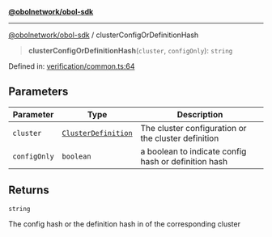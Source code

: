 [**@obolnetwork/obol-sdk**](../index.md)

***

[@obolnetwork/obol-sdk](../index.md) / clusterConfigOrDefinitionHash

> **clusterConfigOrDefinitionHash**(`cluster`, `configOnly`): `string`

Defined in: [verification/common.ts:64](https://github.com/ObolNetwork/obol-sdk/blob/719eeaf64437833b733de7c3e76fdb5a3bef243a/src/verification/common.ts#L64)

## Parameters

| Parameter | Type | Description |
| ------ | ------ | ------ |
| `cluster` | [`ClusterDefinition`](../interfaces/ClusterDefinition.md) | The cluster configuration or the cluster definition |
| `configOnly` | `boolean` | a boolean to indicate config hash or definition hash |

## Returns

`string`

The config hash or the definition hash in of the corresponding cluster
